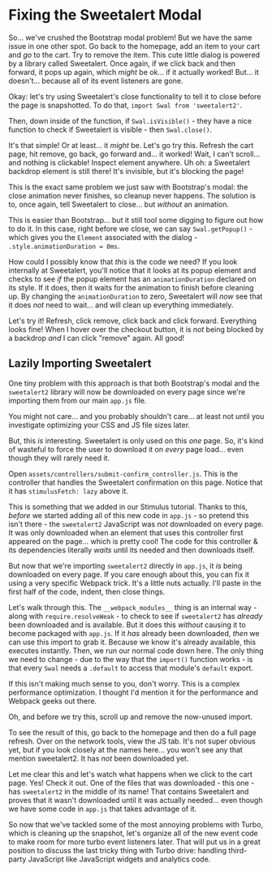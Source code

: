 # Fixing the Sweetalert Modal

So... we've crushed the Bootstrap modal problem! But we have the same issue
in one other spot. Go back to the homepage, add an item to your cart and *go* to
the cart. Try to remove the item. This cute little dialog is powered by a library
called Sweetalert. Once again, if we click back and then forward, it pops up again,
which *might* be ok... if it actually worked! But... it doesn't... because all of
its event listeners are gone.

Okay: let's try using Sweetalert's close functionality to tell it to close before
the page is snapshotted. To do that, `import Swal from 'sweetalert2'`.

Then, down inside of the function, if `Swal.isVisible()` - they have a nice
function to check if Sweetalert is visible - then `Swal.close()`.

It's that simple! Or at least... it *might* be. Let's go try this. Refresh the
cart page, hit remove, go back, go forward and... it worked! Wait, I can't scroll...
and nothing is clickable! Inspect element anywhere. Uh oh: a Sweetalert backdrop
element is still there! It's invisible, but it's blocking the page!

This is the exact same problem we just saw with Bootstrap's modal: the close
animation never finishes, so cleanup never happens. The solution is to, once again,
tell Sweetalert to close... but *without* an animation.

This is easier than Bootstrap... but it still tool some digging to figure out how
to do it. In this case, right before we close, we can say `Swal.getPopup()` - which
gives you the `Element` associated with the dialog - `.style.animationDuration = 0ms`.

How could I possibly know that *this* is the code we need? If you look internally
at Sweetalert, you'll notice that it looks at its popup element and checks to see
*if* the popup element has an `animationDuration` declared on its style. If it does,
then it waits for the animation to finish before cleaning up. By changing the
`animationDuration` to zero, Sweetalert will *now* see that it does *not* need to
wait... and will clean up everything immediately.

Let's try it! Refresh, click remove, click back and click forward. Everything looks
fine! When I hover over the checkout button, it is *not* being blocked by a backdrop
*and* I can click "remove" again. All good!

## Lazily Importing Sweetalert

One tiny problem with this approach is that both Bootstrap's modal and
the `sweetalert2` library will now be downloaded on every page since we're importing
them from our main `app.js` file.

You might not care... and you probably shouldn't care... at least not until you
investigate optimizing your CSS and JS file sizes later.

But, this *is* interesting. Sweetalert is only used on this *one* page. So, it's
kind of wasteful to force the user to download it on *every* page load... even
though they will rarely need it.

Open `assets/controllers/submit-confirm_controller.js`. This is the controller
that handles the Sweetalert confirmation on this page. Notice that it has
`stimulusFetch: lazy` above it.

This is something that we added in our Stimulus tutorial. Thanks to this, *before*
we started adding all of this new code in `app.js` - so pretend this isn't there -
the `sweetalert2` JavaScript was *not* downloaded on every page. It was only
downloaded when an element that uses this controller first appeared on the page...
which is pretty cool! The code for this controller & its dependencies literally
*waits* until its needed and then downloads itself.

But now that we're importing `sweetalert2` directly in `app.js`, it *is* being
downloaded on every page. If you care enough about this, you can fix it using a
very specific Webpack trick. It's a little nuts actually. I'll paste in the
first half of the code, indent, then close things.

Let's walk through this. The `__webpack_modules__` thing is an internal way - along
with `require.resolveWeak` - to check to see if `sweetalert2` has *already* been
downloaded and is available. But it does this *without* causing it to become packaged
with `app.js`. If it *has* already been downloaded, *then* we can use this import
to grab it. Because we know it's already available, this executes instantly. Then,
we run our normal code down here. The only thing we need to change - due
to the way that the `import()` function works - is that every `Swal` needs a
`.default` to access that module's `default` export.

If this isn't making much sense to you, don't worry. This is a complex performance
optimization. I thought I'd mention it for the performance and Webpack geeks
out there.

Oh, and before we try this, scroll up and remove the now-unused import.

To see the result of this, go back to the homepage and then do a full page refresh.
Over on the network tools, view the JS tab. It's not super obvious yet, but if you
look closely at the names here... you won't see any that mention sweetalert2.
It has *not* been downloaded yet.

Let me clear this and let's watch what happens when we click to the cart page.
Yes! Check it out. One of the files that was downloaded - this one - has
`sweetalert2` in the middle of its name! That contains Sweetalert and proves
that it wasn't downloaded until it was actually needed... even though we have some
code in `app.js` that takes advantage of it.

So now that we've tackled some of the most annoying problems with Turbo, which is
cleaning up the snapshot, let's organize all of the new event code to make room for
more turbo event listeners later. That will put us in a great position to discuss
the last tricky thing with Turbo drive: handling third-party JavaScript like
JavaScript widgets and analytics code.
